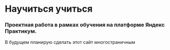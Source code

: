 <h1>Научиться учиться</h1>
<h3>Проектная работа в рамках обучения на платформе Яндекс Практикум.</h3>
<p>В будущем планирую сделать этот сайт многостраничным</p>
